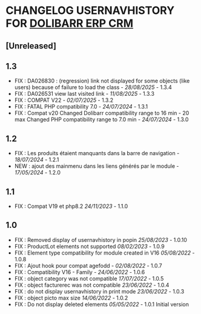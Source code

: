 # CHANGELOG USERNAVHISTORY FOR [DOLIBARR ERP CRM](https://www.dolibarr.org)

## [Unreleased]



## 1.3
- FIX : DA026830 : (regression) link not displayed for some objects (like users) because of failure to load the class - *28/08/2025* - 1.3.4
- FIX : DA026531 view last visited link - *11/08/2025* - 1.3.3  
- FIX : COMPAT V22 - *02/07/2025* - 1.3.2
- FIX : FATAL PHP compatibility 7.0  - *24/07/2024* - 1.3.1
- FIX : Compat v20 
  Changed Dolibarr compatibility range to 16 min - 20 max
  Changed PHP compatibility range to 7.0 min - *24/07/2024* - 1.3.0

## 1.2

- FIX : Les produits étaient manquants dans la barre de navigation - *18/07/2024* - 1.2.1
- NEW : ajout des mainmenu dans les liens générés par le module - *17/05/2024* - 1.2.0

## 1.1

- FIX : Compat V19 et php8.2 *24/11/2023* - 1.1.0

## 1.0

- FIX : Removed display of usernavhistory in popin *25/08/2023* - 1.0.10
- FIX : ProductLot elements not supported *08/02/2023* - 1.0.9
- FIX : Element type compatibility for module created in V16  *05/08/2022* - 1.0.8
- FIX : Ajout hook pour compat agefodd - *02/08/2022* - 1.0.7
- FIX : Compatibility V16 - Family - *24/06/2022* - 1.0.6
- FIX : object category was not compatible *17/07/2022* - 1.0.5
- FIX : object facturerec was not compatible *23/06/2022* - 1.0.4
- FIX : do not display usernavhistory in print mode *23/06/2022* - 1.0.3
- FIX : object picto max size *14/06/2022* - 1.0.2
- FIX : Do not display deleted elements *05/05/2022* - 1.0.1
Initial version
